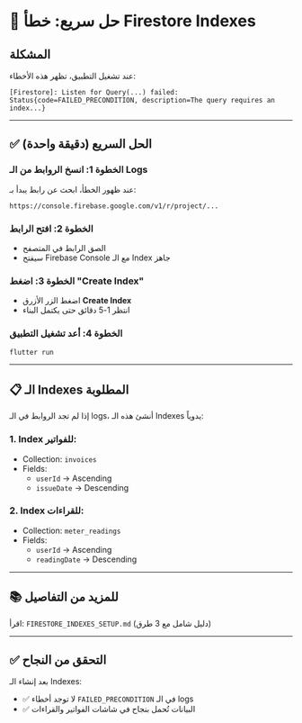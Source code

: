 # 🚨 حل سريع: خطأ Firestore Indexes

## المشكلة

عند تشغيل التطبيق، تظهر هذه الأخطاء:

```
[Firestore]: Listen for Query(...) failed:
Status{code=FAILED_PRECONDITION, description=The query requires an index...}
```

---

## ✅ الحل السريع (دقيقة واحدة)

### **الخطوة 1: انسخ الروابط من الـ Logs**

عند ظهور الخطأ، ابحث عن رابط يبدأ بـ:

```
https://console.firebase.google.com/v1/r/project/...
```

### **الخطوة 2: افتح الرابط**

- الصق الرابط في المتصفح
- سيفتح Firebase Console مع الـ Index جاهز

### **الخطوة 3: اضغط "Create Index"**

- اضغط الزر الأزرق **Create Index**
- انتظر 1-5 دقائق حتى يكتمل البناء

### **الخطوة 4: أعد تشغيل التطبيق**

```bash
flutter run
```

---

## 📋 الـ Indexes المطلوبة

إذا لم تجد الروابط في الـ logs، أنشئ هذه الـ Indexes يدوياً:

### **1. Index للفواتير:**

- Collection: `invoices`
- Fields:
  - `userId` → Ascending
  - `issueDate` → Descending

### **2. Index للقراءات:**

- Collection: `meter_readings`
- Fields:
  - `userId` → Ascending
  - `readingDate` → Descending

---

## 📚 للمزيد من التفاصيل

اقرأ: `FIRESTORE_INDEXES_SETUP.md` (دليل شامل مع 3 طرق)

---

## ✅ التحقق من النجاح

بعد إنشاء الـ Indexes:

- ✅ لا توجد أخطاء `FAILED_PRECONDITION` في الـ logs
- ✅ البيانات تُحمل بنجاح في شاشات الفواتير والقراءات
